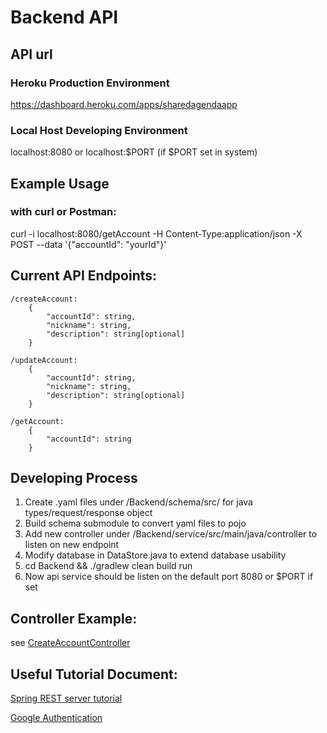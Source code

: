 # Backend API

## API url

### Heroku Production Environment
https://dashboard.heroku.com/apps/sharedagendaapp

### Local Host Developing Environment
localhost:8080 or localhost:$PORT (if $PORT set in system)

## Example Usage
### with curl or Postman:
curl -i localhost:8080/getAccount -H Content-Type:application/json -X POST --data '{"accountId": "yourId"}'


## Current API Endpoints:
```
/createAccount:	
	{
		"accountId": string,
		"nickname": string,
		"description": string[optional]
	}

/updateAccount:
	{
		"accountId": string,
		"nickname": string,
		"description": string[optional]
	}

/getAccount:
	{
		"accountId": string
	}
```

## Developing Process
1. Create .yaml files under /Backend/schema/src/ for java types/request/response object
2. Build schema submodule to convert yaml files to pojo
3. Add new controller under /Backend/service/src/main/java/controller to listen on new endpoint
4. Modify database in DataStore.java to extend database usability
5. cd Backend && ./gradlew clean build run
6. Now api service should be listen on the default port 8080 or $PORT if set
 


## Controller Example:
see [CreateAccountController](https://github.com/sudojimmy/Shared-Agenda-Application/blob/master/Backend/service/src/main/java/controller/CreateAccountController.java)


## Useful Tutorial Document:
[Spring REST server tutorial](https://spring.io/guides/gs/rest-service/)

[Google Authentication](https://developers.google.com/identity/sign-in/android/start)

